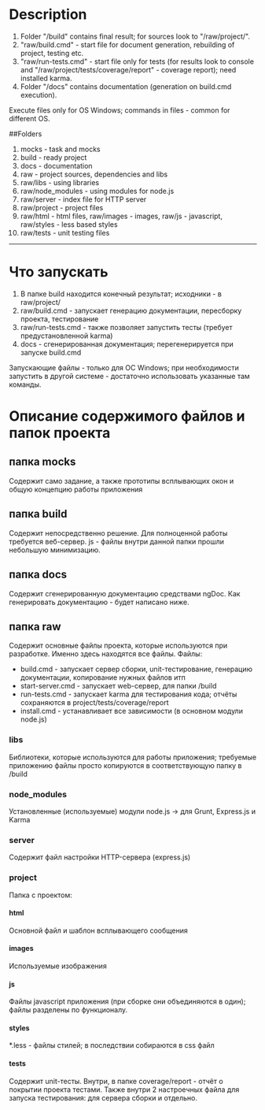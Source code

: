 # Description
1. Folder "/build" contains final result; for sources look to "/raw/project/".
2. "raw/build.cmd" - start file for document generation, rebuilding of project, testing etc.
3. "raw/run-tests.cmd" - start file only for tests (for results look to console and "/raw/project/tests/coverage/report" - coverage report); need installed karma.
4. Folder "/docs" contains documentation (generation on build.cmd execution).

Execute files only for OS Windows; commands in files - common for different OS.

##Folders
1. mocks - task and mocks
2. build - ready project
3. docs - documentation
4. raw - project sources, dependencies and libs
5. raw/libs - using libraries
6. raw/node_modules - using modules for node.js
7. raw/server - index file for HTTP server
8. raw/project - project files
9. raw/html - html files, raw/images - images, raw/js - javascript, raw/styles - less based styles
10. raw/tests - unit testing files 

--------------------------------

# Что запускать
1. В папке build находится конечный результат; исходники - в raw/project/
2. raw/build.cmd - запускает генерацию документации, пересборку проекта, тестирование
3. raw/run-tests.cmd - также позволяет запустить тесты (требует предустановленной karma)
4. docs - сгенерированная документация; перегенерируется при запуске build.cmd

Запускающие файлы - только для ОС Windows; при необходимости запустить в другой системе - достаточно использовать указанные там команды.

# Описание содержимого файлов и папок проекта

## папка mocks

Содержит само задание, а также прототипы всплывающих окон и общую концепцию работы приложения

## папка build

Содержит непосредственно решение. Для полноценной работы требуется веб-сервер.
js - файлы внутри данной папки прошли небольшую минимизацию.

## папка docs

Содержит сгенерированную документацию средствами ngDoc. Как генерировать документацию - будет написано ниже.

## папка raw

Содержит основные файлы проекта, которые используются при разработке. Именно здесь находятся все файлы. 
Файлы:
* build.cmd - запускает сервер сборки, unit-тестирование, генерацию документации, копирование нужных файлов итп
* start-server.cmd - запускает web-сервер, для папки /build
* run-tests.cmd - запускает karma для тестирования кода; отчёты сохраняются в project/tests/coverage/report
* install.cmd - устанавливает все зависимости (в основном модули node.js)

### libs
Библиотеки, которые используются для работы приложения; требуемые приложению файлы просто копируются в соответствующую папку в /build

### node_modules
Установленные (используемые) модули node.js -> для Grunt, Express.js и Karma

### server
Содержит файл настройки HTTP-сервера (express.js)

### project
Папка с проектом:

#### html
Основной файл и шаблон всплывающего сообщения

#### images
Используемые изображения

#### js
Файлы javascript приложения (при сборке они объединяются в один); файлы разделены по функционалу.

#### styles
*.less - файлы стилей; в последствии собираются в css файл

#### tests
Содержит unit-тесты. 
Внутри, в папке coverage/report - отчёт о покрытии проекта тестами.
Также внутри 2 настроечных файла для запуска тестирования: для сервера сборки и отдельно.



